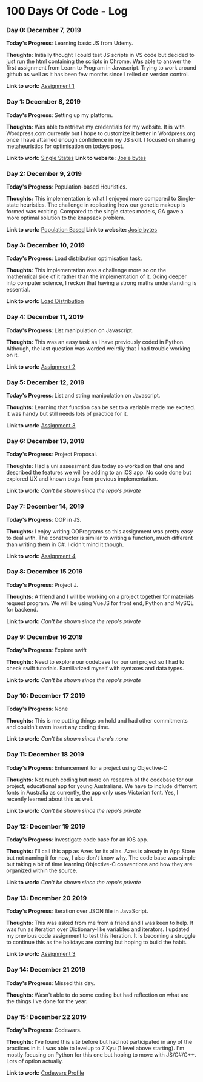 # 100 Days Of Code - Log

### Day 0: December 7, 2019

**Today's Progress**: Learning basic JS from Udemy.

**Thoughts:** Initially thought I could test JS scripts in VS code but decided to just run the html containing the scripts in Chrome. Was able to answer the first assignment from Learn to Program in Javascript. Trying to work around github as well as it has been few months since I relied on version control.

**Link to work:** [Assignment 1](https://github.com/mjocen/uni-tasks/tree/master/learning-js/section1-assignment)

### Day 1: December 8, 2019

**Today's Progress**: Setting up my platform.

**Thoughts:** Was able to retrieve my credentials for my website. It is with Wordpress.com currently but I hope to customize it better in Wordpress.org once I have attained enough confidence in my JS skill. I focused on sharing metaheuristics for optimisation on todays post.

**Link to work:** [Single States](https://github.com/mjocen/uni-tasks/tree/master/optimisation-constraint-pg/single-state)
**Link to website:** [Josie bytes](https://jocenp.com/)

### Day 2: December 9, 2019

**Today's Progress**: Population-based Heuristics.

**Thoughts:** This implementation is what I enjoyed more compared to Single-state heuristics. The challenge in replicating how our genetic makeup is formed was exciting. Compared to the single states models, GA gave a more optimal solution to the knapsack problem.

**Link to work:** [Population Based](https://github.com/mjocen/uni-tasks/tree/master/optimisation-constraint-pg/single-state)
**Link to website:** [Josie bytes](https://jocenp.com/population-based-heuristics/)

### Day 3: December 10, 2019

**Today's Progress**: Load distribution optimisation task.

**Thoughts:** This implementation was a challenge more so on the mathemtical side of it rather than the implementation of it. Going deeper into computer science, I reckon that having a strong maths understanding is essential. 

**Link to work:** [Load Distribution](https://github.com/mjocen/uni-tasks/tree/master/optimisation-constraint-pg/load-distribution)


### Day 4: December 11, 2019

**Today's Progress**: List manipulation on Javascript.

**Thoughts:** This was an easy task as I have previously coded in Python. Although, the last question was worded weirdly that I had trouble working on it.

**Link to work:** [Assignment 2](https://github.com/mjocen/uni-tasks/blob/master/learning-js/section2-assignment/assign.js)


### Day 5: December 12, 2019

**Today's Progress**: List and string manipulation on Javascript.

**Thoughts:** Learning that function can be set to a variable made me excited. It was handy but still needs lots of practice for it.

**Link to work:** [Assignment 3](https://github.com/mjocen/uni-tasks/blob/master/learning-js/section3-assignment/assign.js)


### Day 6: December 13, 2019

**Today's Progress**: Project Proposal.

**Thoughts:** Had a uni assessment due today so worked on that one and described the features we will be adding to an iOS app. No code done but explored UX and known bugs from previous implementation.

**Link to work:** *Can't be shown since the repo's private*


### Day 7: December 14, 2019

**Today's Progress**: OOP in JS.

**Thoughts:** I enjoy writing OOPrograms so this assignment was pretty easy to deal with. The constructor is similar to writing a function, much different than writing them in C#. I didn't mind it though.

**Link to work:** [Assignment 4](https://github.com/mjocen/uni-tasks/blob/master/learning-js/section4-assignment/assign.js)


### Day 8: December 15 2019

**Today's Progress**: Project J.

**Thoughts:** A friend and I will be working on a project together for materials request program. We will be using VueJS for front end, Python and MySQL for backend.

**Link to work:** *Can't be shown since the repo's private*


### Day 9: December 16 2019

**Today's Progress**: Explore swift

**Thoughts:** Need to explore our codebase for our uni project so I had to check swift tutorials. Familiarized myself with syntaxes and data types.

**Link to work:** *Can't be shown since the repo's private*


### Day 10: December 17 2019

**Today's Progress**: None

**Thoughts:** This is me putting things on hold and had other commitments and couldn't even insert any coding time.

**Link to work:** *Can't be shown since there's none*


### Day 11: December 18 2019

**Today's Progress**: Enhancement for a project using Objective-C

**Thoughts:** Not much coding but more on research of the codebase for our project, educational app for young Australians. We have to include differrent fonts in Australia as currently, the app only uses Victorian font. Yes, I recently learned about this as well.

**Link to work:** *Can't be shown since the repo's private*


### Day 12: December 19 2019

**Today's Progress**: Investigate code base for an iOS app.

**Thoughts:**  I'll call this app as Azes for its alias. Azes is already in App Store but not naming it for now, I also don't know why. The code base was simple but taking a bit of time learning Objective-C conventions and how they are organized within the source.

**Link to work:** *Can't be shown since the repo's private*


### Day 13: December 20 2019

**Today's Progress**: Iteration over JSON file in JavaScript.

**Thoughts:** This was asked from me from a friend and I was keen to help. It was fun as iteration over Dictionary-like variables and iterators. I updated my previous code assignment to test this iteration. It is becoming a struggle to continue this as the holidays are coming but hoping to build the habit.

**Link to work:** [Assignment 3](https://github.com/mjocen/uni-tasks/blob/master/learning-js/section3-assignment/assign.js)


### Day 14: December 21 2019

**Today's Progress**: Missed this day.

**Thoughts:** Wasn't able to do some coding but had reflection on what are the things I've done for the year.


### Day 15: December 22 2019

**Today's Progress**: Codewars.

**Thoughts:** I've found this site before but had not participated in any of the practices in it. I was able to levelup to 7 Kyu (1 level above starting). I'm mostly focusing on Python for this one but hoping to move with JS/C#/C++. Lots of option actually.

**Link to work:** [Codewars Profile](https://www.codewars.com/users/mjocen)